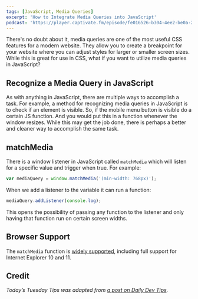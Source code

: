 ```yaml
---
tags: [JavaScript, Media Queries]
excerpt: 'How to Integrate Media Queries into JavaScript'
podcast: 'https://player.captivate.fm/episode/fe016526-b304-4ee2-be0a-20c7b57302d9'
---
```


There's no doubt about it, media queries are one of the most useful CSS features for a modern website. They allow you to create a breakpoint for your website where you can adjust styles for larger or smaller screen sizes. While this is great for use in CSS, what if you want to utilize media queries in JavaScript?

## Recognize a Media Query in JavaScript

As with anything in JavaScript, there are multiple ways to accomplish a task. For example, a method for recognizing media queries in JavaScript is to check if an element is visible. So, if the mobile menu button is visible do a certain JS function. And you would put this in a function whenever the window resizes. While this may get the job done, there is perhaps a better and cleaner way to accomplish the same task.

## matchMedia

There is a window listener in JavaScript called `matchMedia` which will listen for a specific value and trigger when true. For example:

```js
var mediaQuery = window.matchMedia('(min-width: 768px)');
```

When we add a listener to the variable it can run a function:

```js
mediaQuery.addListener(console.log);
```

This opens the possibility of passing any function to the listener and only having that function run on certain screen widths.

## Browser Support

The `matchMedia` function is [widely supported](https://caniuse.com/#search=matchmedia), including full support for Internet Explorer 10 and 11.

## Credit

_Today’s Tuesday Tips was adapted from [a post on Daily Dev Tips](https://daily-dev-tips.com/posts/getting-notified-in-javascript-when-a-media-query-changes/)._
